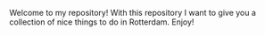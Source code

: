 Welcome to my repository!
With this repository I want to give you a collection of nice things to do in Rotterdam.
Enjoy!
